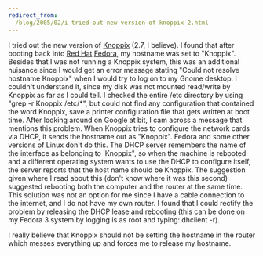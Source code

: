 ```yaml
---
redirect_from:
  /blog/2005/02/i-tried-out-new-version-of-knoppix-2.html
---
```

I tried out the new version of [Knoppix](http://www.knoppix.org/) (2.7, I believe). I found that after booting back into [Red Hat](http://www.redhat.com/) [Fedora](http://www.redhat.com/), my hostname was set to "Knoppix". Besides that I was not running a Knoppix system, this was an additional nuisance since I would get an error message stating "Could not resolve hostname Knoppix" when I would try to log on to my Gnome desktop. I couldn't understand it, since my disk was not mounted read/write by Knoppix as far as I could tell. I checked the entire /etc directory by using "grep -r Knoppix /etc/*", but could not find any configuration that contained the word Knoppix, save a printer configuration file that gets written at boot time. After looking around on Google at bit, I cam across a message that mentions this problem. When Knoppix tries to configure the network cards via DHCP, it sends the hostname out as "Knoppix". Fedora and some other versions of Linux don't do this. The DHCP server remembers the name of the interface as belonging to 'Knoppix", so when the machine is rebooted and a different operating system wants to use the DHCP to configure itself, the server reports that the host name should be Knoppix. The suggestion given where I read about this (don't know where it was this second) suggested rebooting both the computer and the router at the same time. This solution was not an option for me since I have a cable connection to the internet, and I do not have my own router. I found that I could rectify the problem by releasing the DHCP lease and rebooting (this can be done on my Fedora 3 system by logging is as root and typing: dhclient -r). 

I really believe that Knoppix should not be setting the hostname in the router which messes everything up and forces me to release my hostname. 
